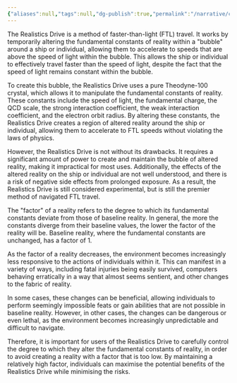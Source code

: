 ```yaml
---
{"aliases":null,"tags":null,"dg-publish":true,"permalink":"/narrative/concepts/tech/realistics-drive/","dgPassFrontmatter":true}
---
```


The Realistics Drive is a method of faster-than-light (FTL) travel. It works by temporarily altering the fundamental constants of reality within a "bubble" around a ship or individual, allowing them to accelerate to speeds that are above the speed of light within the bubble. This allows the ship or individual to effectively travel faster than the speed of light, despite the fact that the speed of light remains constant within the bubble.

To create this bubble, the Realistics Drive uses a pure Theodyne-100 crystal, which allows it to manipulate the fundamental constants of reality. These constants include the speed of light, the fundamental charge, the QCD scale, the strong interaction coefficient, the weak interaction coefficient, and the electron orbit radius. By altering these constants, the Realistics Drive creates a region of altered reality around the ship or individual, allowing them to accelerate to FTL speeds without violating the laws of physics.

However, the Realistics Drive is not without its drawbacks. It requires a significant amount of power to create and maintain the bubble of altered reality, making it impractical for most uses. Additionally, the effects of the altered reality on the ship or individual are not well understood, and there is a risk of negative side effects from prolonged exposure. As a result, the Realistics Drive is still considered experimental, but is still the premier method of navigated FTL travel.

The "factor" of a reality refers to the degree to which its fundamental constants deviate from those of baseline reality. In general, the more the constants diverge from their baseline values, the lower the factor of the reality will be. Baseline reality, where the fundamental constants are unchanged, has a factor of 1.

As the factor of a reality decreases, the environment becomes increasingly less responsive to the actions of individuals within it. This can manifest in a variety of ways, including fatal injuries being easily survived, computers behaving erratically in a way that almost seems sentient, and other changes to the fabric of reality.

In some cases, these changes can be beneficial, allowing individuals to perform seemingly impossible feats or gain abilities that are not possible in baseline reality. However, in other cases, the changes can be dangerous or even lethal, as the environment becomes increasingly unpredictable and difficult to navigate.

Therefore, it is important for users of the Realistics Drive to carefully control the degree to which they alter the fundamental constants of reality, in order to avoid creating a reality with a factor that is too low. By maintaining a relatively high factor, individuals can maximise the potential benefits of the Realistics Drive while minimising the risks.